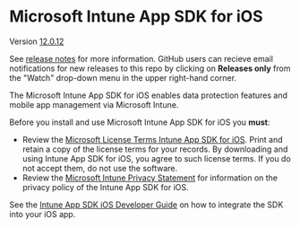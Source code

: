 # Microsoft Intune App SDK for iOS 

Version [12.0.12](https://github.com/msintuneappsdk/ms-intune-app-sdk-ios/releases)

See [release notes](https://github.com/msintuneappsdk/ms-intune-app-sdk-ios/releases) for more information. GitHub users can recieve email notifications for new releases to this repo by clicking on **Releases only** from the "Watch" drop-down menu in the upper right-hand corner.

The Microsoft Intune App SDK for iOS enables data protection features and mobile app management via Microsoft Intune.

Before you install and use Microsoft Intune App SDK for iOS you **must**:
* Review the [Microsoft License Terms Intune App SDK for iOS](https://github.com/msintuneappsdk/ms-intune-app-sdk-ios/blob/master/Microsoft%20License%20Terms%20Intune%20App%20SDK%20for%20iOS.pdf). Print and retain a copy of the license terms for your records. By downloading and using Intune App SDK for iOS, you agree to such license terms.  If you do not accept them, do not use the software.
* Review the [Microsoft Intune Privacy Statement](https://docs.microsoft.com/legal/intune/microsoft-intune-privacy-statement) for information on the privacy policy of the Intune App SDK for iOS.

See the [Intune App SDK iOS Developer Guide](https://docs.microsoft.com/en-us/intune/develop/intune-app-sdk-ios) on how to integrate the SDK into your iOS app.

